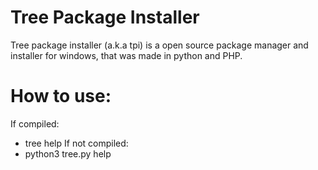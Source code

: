 # Tree Package Installer
Tree package installer (a.k.a tpi) is a open source package manager and installer for windows, that was made in python and PHP.

# How to use:
If compiled:
- tree help
If not compiled:
- python3 tree.py help
